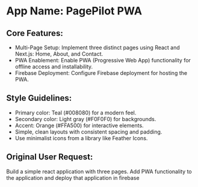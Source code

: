 # **App Name**: PagePilot PWA

## Core Features:

- Multi-Page Setup: Implement three distinct pages using React and Next.js: Home, About, and Contact.
- PWA Enablement: Enable PWA (Progressive Web App) functionality for offline access and installability.
- Firebase Deployment: Configure Firebase deployment for hosting the PWA.

## Style Guidelines:

- Primary color: Teal (#008080) for a modern feel.
- Secondary color: Light gray (#F0F0F0) for backgrounds.
- Accent: Orange (#FFA500) for interactive elements.
- Simple, clean layouts with consistent spacing and padding.
- Use minimalist icons from a library like Feather Icons.

## Original User Request:
Build a simple react application with three pages. Add PWA functionality to the application and deploy that application in firebase
  